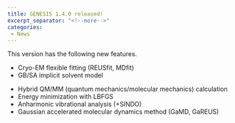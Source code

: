 ```yaml
---
title: GENESIS 1.4.0 released!
excerpt_separator: "<!--more-->"
categories:
 - News
---
```


This version has the following new features.

-   Cryo-EM flexible fitting (REUSfit, MDfit)
-   GB/SA implicit solvent model
<!--more-->
-   Hybrid QM/MM (quantum mechanics/molecular mechanics) calculation
-   Energy minimization with LBFGS
-   Anharmonic vibrational analysis (+SINDO)
-   Gaussian accelerated molecular dynamics method (GaMD, GaREUS)
